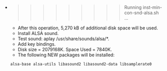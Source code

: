 * >>>>>>>>> Running inst-min-con-snd-alsa.sh ...
  * After this operation, 5,270 kB of additional disk space will be used.
  * Install ALSA sound.
  * Test sound: aplay /usr/share/sounds/alsa/*.
  * Add key bindings.
  * Disk size = 2079168K. Space Used = 7840K.
  * The following NEW packages will be installed:
  ```bash
  alsa-base alsa-utils libasound2 libasound2-data libsamplerate0
  ```
